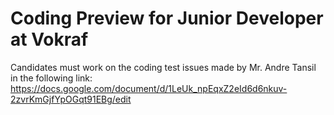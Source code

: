 # Coding Preview for Junior Developer at Vokraf
Candidates must work on the coding test issues made by Mr. Andre Tansil in the following link:
https://docs.google.com/document/d/1LeUk_npEqxZ2eId6d6nkuv-2zvrKmGjfYpOGqt91EBg/edit